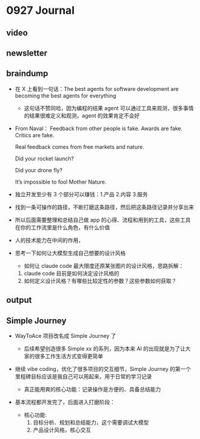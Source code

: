 # 0927 Journal

## video

## newsletter

## braindump

- 在 X 上看到一句话：The best agents for software development are becoming the best agents for everything

  - 这句话不赞同哈，因为编程的结果 agent 可以通过工具来观测，很多事情的结果很难定义和观测，agent 的效果肯定不会好

- From Naval：
  Feedback from other people is fake. Awards are fake. Critics are fake.

  Real feedback comes from free markets and nature.

  Did your rocket launch?

  Did your drone fly?

  It’s impossible to fool Mother Nature.

- 独立开发至少有 3 个部分可以赚钱：1.产品 2.内容 3.服务
- 找到一条可操作的路径，不断打磨这条路径，然后把这条路径记录并分享出来
- 所以后面需要整理和总结自己做 app 的心得、流程和用到的工具，这些工具在你的工作流里是什么角色，有什么价值
- 人的技术能力在中间的作用，

- 思考一下如何让大模型生成自己想要的设计风格
  - 如何让 claude code 最大限度还原某张图片的设计风格，思路拆解：
  1. claude code 目前是如何决定设计风格的
  2. 如何定义设计风格？有哪些比较定性的参数？这些参数如何获取？

## output

## Simple Journey

- WayToAce 项目改名成 Simple Journey 了

  - 后续希望创造很多 Simple xx 的系列，因为本来 AI 的出现就是为了让大家的很多工作生活方式变得更简单

- 继续 vibe coding，优化了很多项目的交互细节，Simple Journey 的第一个里程碑目标应该是我自己可以用起来，用于日常的学习记录

  - 真正能用爽的核心功能：记录操作是方便的、具备总结能力

- 基本流程都开发完了，后面进入打磨阶段：
  - 核心功能:
    1. 目标分析、规划和总结能力，这个需要调试大模型
    2. 产品设计风格，核心交互
